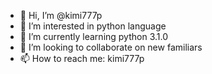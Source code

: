- 👋 Hi, I’m @kimi777p
- 👀 I’m interested in python language
- 🌱 I’m currently learning python 3.1.0
- 💞️ I’m looking to collaborate on new familiars
- 📫 How to reach me: kimi777p

<!---
kimi777p/kimi777p is a ✨ special ✨ repository because its `README.md` (this file) appears on your GitHub profile.
You can click the Preview link to take a look at your changes.
--->
